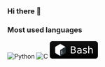 ### Hi there 👋

### Most used languages

![Python](https://img.shields.io/badge/-Python-000?&logo=Python)
![C](https://img.shields.io/badge/-C-000?&logo=C)
![Bash](files/bash.svg)

